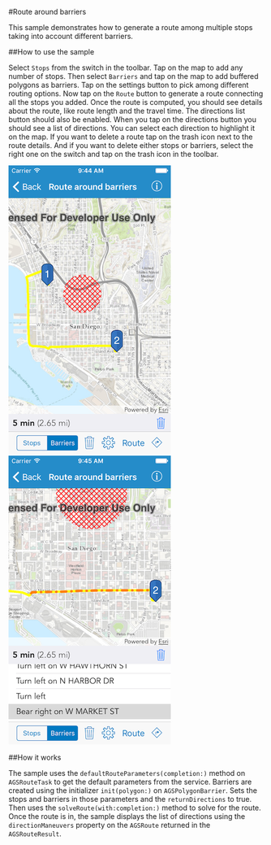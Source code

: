 #Route around barriers

This sample demonstrates how to generate a route among multiple stops taking into account different barriers.

##How to use the sample

Select `Stops` from the switch in the toolbar. Tap on the map to add any number of stops. Then select `Barriers` and tap on the map to add buffered polygons as barriers. Tap on the settings button to pick among different routing options. Now tap on the `Route` button to generate a route connecting all the stops you added. Once the route is computed, you should see details about the route, like route length and the travel time. The directions list button should also be enabled. When you tap on the directions button you should see a list of directions. You can select each direction to highlight it on the map. If you want to delete a route tap on the trash icon next to the route details. And if you want to delete either stops or barriers, select the right one on the switch and tap on the trash icon in the toolbar.

![](image1.png)
![](image2.png)

##How it works

The sample uses the `defaultRouteParameters(completion:)` method on `AGSRouteTask` to get the default parameters from the service. Barriers are created using the initializer `init(polygon:)` on `AGSPolygonBarrier`. Sets the stops and barriers in those parameters and the `returnDirections` to true. Then uses the `solveRoute(with:completion:)` method to solve for the route. Once the route is in, the sample displays the list of directions using the `directionManeuvers` property on the `AGSRoute` returned in the `AGSRouteResult`.






